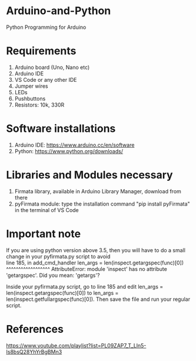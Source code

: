 # Arduino-and-Python
Python Programming for Arduino
# Requirements
1) Arduino board (Uno, Nano etc)
2) Arduino IDE
3) VS Code or any other IDE
4) Jumper wires
5) LEDs
6) Pushbuttons
7) Resistors: 10k, 330R

# Software installations
1) Arduino IDE: https://www.arduino.cc/en/software
2) Python: https://www.python.org/downloads/

# Libraries and Modules necessary
1) Firmata library, available in Arduino Library Manager, download from there
2) pyFirmata module: type the installation command "pip install pyFirmata" in the terminal of VS Code


# Important note
If you are using python version above 3.5, then you will have to do a small change in your pyfirmata.py script to avoid  
line 185, in add_cmd_handler
    len_args = len(inspect.getargspec(func)[0])
                   ^^^^^^^^^^^^^^^^^^
AttributeError: module 'inspect' has no attribute 'getargspec'. Did you mean: 'getargs'? 

Inside your pyfirmata.py script, go to line 185 and edit len_args = len(inspect.getargspec(func)[0]) to len_args = len(inspect.getfullargspec(func)[0]). Then save the file and run your regular script.



# References
https://www.youtube.com/playlist?list=PL09ZAP7_T_Lln5-Is8bsQ28YhYrBgBMn3
